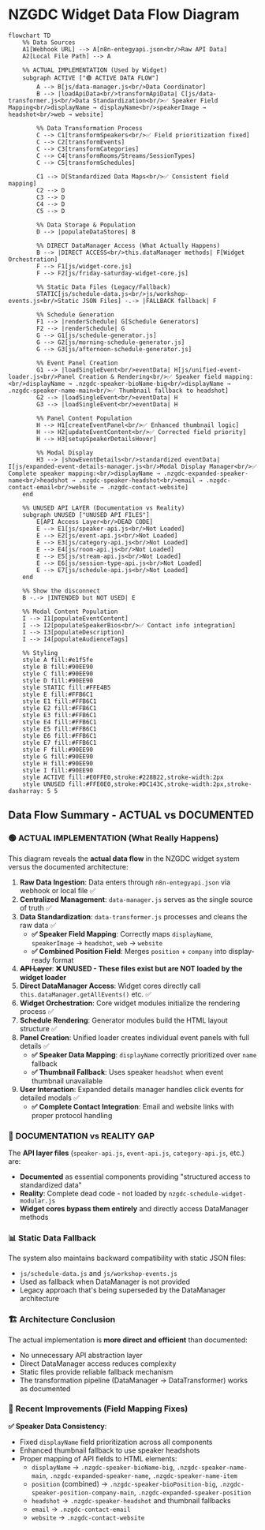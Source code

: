 # NZGDC Widget Data Flow Diagram

```mermaid
flowchart TD
    %% Data Sources
    A1[Webhook URL] --> A[n8n-entegyapi.json<br/>Raw API Data]
    A2[Local File Path] --> A
    
    %% ACTUAL IMPLEMENTATION (Used by Widget)
    subgraph ACTIVE ["🟢 ACTIVE DATA FLOW"]
        A --> B[js/data-manager.js<br/>Data Coordinator]
        B --> |loadApiData<br/>transformApiData| C[js/data-transformer.js<br/>Data Standardization<br/>✅ Speaker Field Mapping<br/>displayName → displayName<br/>speakerImage → headshot<br/>web → website]
        
        %% Data Transformation Process
        C --> C1[transformSpeakers<br/>✅ Field prioritization fixed]
        C --> C2[transformEvents]
        C --> C3[transformCategories]
        C --> C4[transformRooms/Streams/SessionTypes]
        C --> C5[transformSchedules]
        
        C1 --> D[Standardized Data Maps<br/>✅ Consistent field mapping]
        C2 --> D
        C3 --> D
        C4 --> D
        C5 --> D
        
        %% Data Storage & Population
        D --> |populateDataStores| B
        
        %% DIRECT DataManager Access (What Actually Happens)
        B --> |DIRECT ACCESS<br/>this.dataManager methods| F[Widget Orchestration]
        F --> F1[js/widget-core.js]
        F --> F2[js/friday-saturday-widget-core.js]
        
        %% Static Data Files (Legacy/Fallback)
        STATIC[js/schedule-data.js<br/>js/workshop-events.js<br/>Static JSON Files] -.-> |FALLBACK fallback| F
        
        %% Schedule Generation
        F1 --> |renderSchedule| G[Schedule Generators]
        F2 --> |renderSchedule| G
        G --> G1[js/schedule-generator.js]
        G --> G2[js/morning-schedule-generator.js]
        G --> G3[js/afternoon-schedule-generator.js]
        
        %% Event Panel Creation
        G1 --> |loadSingleEvent<br/>eventData| H[js/unified-event-loader.js<br/>Panel Creation & Rendering<br/>✅ Speaker field mapping:<br/>displayName → .nzgdc-speaker-bioName-big<br/>displayName → .nzgdc-speaker-name-main<br/>✅ Thumbnail fallback to headshot]
        G2 --> |loadSingleEvent<br/>eventData| H
        G3 --> |loadSingleEvent<br/>eventData| H
        
        %% Panel Content Population
        H --> H1[createEventPanel<br/>✅ Enhanced thumbnail logic]
        H --> H2[updateEventContent<br/>✅ Corrected field priority]
        H --> H3[setupSpeakerDetailsHover]
        
        %% Modal Display
        H3 --> |showEventDetails<br/>standardized eventData| I[js/expanded-event-details-manager.js<br/>Modal Display Manager<br/>✅ Complete speaker mapping:<br/>displayName → .nzgdc-expanded-speaker-name<br/>headshot → .nzgdc-speaker-headshot<br/>email → .nzgdc-contact-email<br/>website → .nzgdc-contact-website]
    end
    
    %% UNUSED API LAYER (Documentation vs Reality)
    subgraph UNUSED ["UNUSED API FILES"]
        E[API Access Layer<br/>DEAD CODE]
        E --> E1[js/speaker-api.js<br/>Not Loaded]
        E --> E2[js/event-api.js<br/>Not Loaded]
        E --> E3[js/category-api.js<br/>Not Loaded]
        E --> E4[js/room-api.js<br/>Not Loaded]
        E --> E5[js/stream-api.js<br/>Not Loaded]
        E --> E6[js/session-type-api.js<br/>Not Loaded]
        E --> E7[js/schedule-api.js<br/>Not Loaded]
    end
    
    %% Show the disconnect
    B -.-> |INTENDED but NOT USED| E
    
    %% Modal Content Population
    I --> I1[populateEventContent]
    I --> I2[populateSpeakerBios<br/>✅ Contact info integration]
    I --> I3[populateDescription]
    I --> I4[populateAudienceTags]
    
    %% Styling
    style A fill:#e1f5fe
    style B fill:#90EE90
    style C fill:#90EE90
    style D fill:#90EE90
    style STATIC fill:#FFE4B5
    style E fill:#FFB6C1
    style E1 fill:#FFB6C1
    style E2 fill:#FFB6C1
    style E3 fill:#FFB6C1
    style E4 fill:#FFB6C1
    style E5 fill:#FFB6C1
    style E6 fill:#FFB6C1
    style E7 fill:#FFB6C1
    style F fill:#90EE90
    style G fill:#90EE90
    style H fill:#90EE90
    style I fill:#90EE90
    style ACTIVE fill:#E0FFE0,stroke:#228B22,stroke-width:2px
    style UNUSED fill:#FFE0E0,stroke:#DC143C,stroke-width:2px,stroke-dasharray: 5 5
```

## Data Flow Summary - ACTUAL vs DOCUMENTED

### 🟢 **ACTUAL IMPLEMENTATION (What Really Happens)**

This diagram reveals the **actual data flow** in the NZGDC widget system versus the documented architecture:

1. **Raw Data Ingestion**: Data enters through `n8n-entegyapi.json` via webhook or local file ✅
2. **Centralized Management**: `data-manager.js` serves as the single source of truth ✅
3. **Data Standardization**: `data-transformer.js` processes and cleans the raw data ✅
   - **✅ Speaker Field Mapping**: Correctly maps `displayName`, `speakerImage` → `headshot`, `web` → `website`
   - **✅ Combined Position Field**: Merges `position` + `company` into display-ready format
4. **~~API Layer~~**: **❌ UNUSED - These files exist but are NOT loaded by the widget loader**
5. **Direct DataManager Access**: Widget cores directly call `this.dataManager.getAllEvents()` etc. ✅
6. **Widget Orchestration**: Core widget modules initialize the rendering process ✅
7. **Schedule Rendering**: Generator modules build the HTML layout structure ✅
8. **Panel Creation**: Unified loader creates individual event panels with full details ✅
   - **✅ Speaker Data Mapping**: `displayName` correctly prioritized over `name` fallback
   - **✅ Thumbnail Fallback**: Uses speaker `headshot` when event thumbnail unavailable
9. **User Interaction**: Expanded details manager handles click events for detailed modals ✅
   - **✅ Complete Contact Integration**: Email and website links with proper protocol handling

### 🔴 **DOCUMENTATION vs REALITY GAP**

The **API layer files** (`speaker-api.js`, `event-api.js`, `category-api.js`, etc.) are:
- **Documented** as essential components providing "structured access to standardized data"
- **Reality**: Complete dead code - not loaded by `nzgdc-schedule-widget-modular.js`
- **Widget cores bypass them entirely** and directly access DataManager methods

### 📊 **Static Data Fallback**

The system also maintains backward compatibility with static JSON files:
- `js/schedule-data.js` and `js/workshop-events.js` 
- Used as fallback when DataManager is not provided
- Legacy approach that's being superseded by the DataManager architecture

### 🏗️ **Architecture Conclusion**

The actual implementation is **more direct and efficient** than documented:
- No unnecessary API abstraction layer
- Direct DataManager access reduces complexity
- Static files provide reliable fallback mechanism
- The transformation pipeline (DataManager → DataTransformer) works as documented

### 🔧 **Recent Improvements (Field Mapping Fixes)**

**✅ Speaker Data Consistency**:
- Fixed `displayName` field prioritization across all components
- Enhanced thumbnail fallback to use speaker headshots
- Proper mapping of API fields to HTML elements:
  - `displayName` → `.nzgdc-speaker-bioName-big`, `.nzgdc-speaker-name-main`, `.nzgdc-expanded-speaker-name`, `.nzgdc-speaker-name-item`
  - `position` (combined) → `.nzgdc-speaker-bioPosition-big`, `.nzgdc-speaker-position-company-main`, `.nzgdc-expanded-speaker-position`
  - `headshot` → `.nzgdc-speaker-headshot` and thumbnail fallbacks
  - `email` → `.nzgdc-contact-email`
  - `website` → `.nzgdc-contact-website`